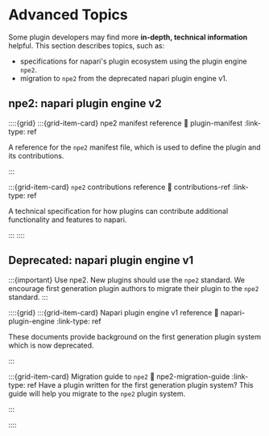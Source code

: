 # Advanced Topics

Some plugin developers may find more **in-depth, technical information** helpful. This section describes topics, such as:
- specifications for napari's plugin ecosystem using the plugin engine `npe2`.
- migration to `npe2` from the deprecated napari plugin engine v1.

## npe2: napari plugin engine v2

::::{grid}
:::{grid-item-card} npe2 manifest reference
:link: plugin-manifest
:link-type: ref

A reference for the `npe2` manifest file, which is used to define the plugin and its contributions.

:::

:::{grid-item-card} `npe2` contributions reference
:link: contributions-ref
:link-type: ref

A technical specification for how plugins can contribute additional functionality and features to napari.

:::
::::

## Deprecated: napari plugin engine v1

:::{important} Use npe2.
New plugins should use the `npe2` standard.
We encourage first generation plugin authors to migrate their plugin to the `npe2` standard.
:::

::::{grid}
:::{grid-item-card} Napari plugin engine v1 reference
:link: napari-plugin-engine
:link-type: ref

These documents provide background on the first generation plugin system which is now deprecated.

:::

:::{grid-item-card} Migration guide to `npe2`
:link: npe2-migration-guide
:link-type: ref
Have a plugin written for the first generation plugin system? This guide will help you migrate to the `npe2` plugin system.

:::

::::